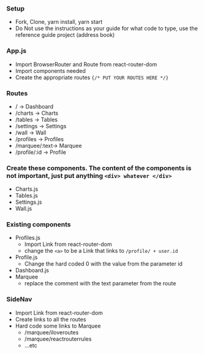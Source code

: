 ### Setup
* Fork, Clone, yarn install, yarn start
* Do Not use the instructions as your guide for what code to type, use the reference guide project (address book)

### App.js
* Import BrowserRouter and Route from react-router-dom
* Import components needed
* Create the appropriate routes `{/* PUT YOUR ROUTES HERE */}`

### Routes
* /               -> Dashboard
* /charts     -> Charts
* /tables     -> Tables
* /settings  -> Settings
* /wall        -> Wall
* /profiles   -> Profiles
* /marquee/:text-> Marquee
* /profile/:id -> Profile

### Create these components. The content of the components is not important, just put anything `<div> whatever </div>`
* Charts.js
* Tables.js
* Settings.js
* Wall.js

### Existing components
* Profiles.js
    * Import Link from react-router-dom
    * change the `<a>` to be a Link that links to `/profile/ + user.id`
* Profile.js 
    * Change the hard coded 0 with the value from the parameter id
* Dashboard.js
* Marquee
    * replace the comment with the text parameter from the route

### SideNav
* Import Link from react-router-dom
* Create links to all the routes
* Hard code some links to Marquee
    * /marquee/iloveroutes
    * /marquee/reactrouterrules
    * …etc
